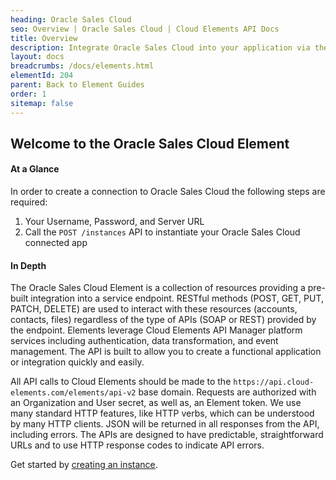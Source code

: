 ```yaml
---
heading: Oracle Sales Cloud
seo: Overview | Oracle Sales Cloud | Cloud Elements API Docs
title: Overview
description: Integrate Oracle Sales Cloud into your application via the Cloud Elements APIs.
layout: docs
breadcrumbs: /docs/elements.html
elementId: 204
parent: Back to Element Guides
order: 1
sitemap: false
---
```


## Welcome to the Oracle Sales Cloud Element


#### At a Glance

In order to create a connection to Oracle Sales Cloud the following steps are required:

1. Your Username, Password, and Server URL
2. Call the `POST /instances` API to instantiate your Oracle Sales Cloud connected app

#### In Depth

The Oracle Sales Cloud Element is a collection of resources providing a pre-built integration into a service endpoint. RESTful methods (POST, GET, PUT, PATCH, DELETE) are used to interact with these resources (accounts, contacts, files) regardless of the type of APIs (SOAP or REST) provided by the endpoint. Elements leverage Cloud Elements API Manager platform services including authentication, data transformation, and event management.  The API is built to allow you to create a functional application or integration quickly and easily.

All API calls to Cloud Elements should be made to the `https://api.cloud-elements.com/elements/api-v2` base domain. Requests are authorized with an Organization and User secret, as well as, an Element token.  We use many standard HTTP features, like HTTP verbs, which can be understood by many HTTP clients. JSON will be returned in all responses from the API, including errors. The APIs are designed to have predictable, straightforward URLs and to use HTTP response codes to indicate API errors.

Get started by [creating an instance](netsuite-create-instance.html).
